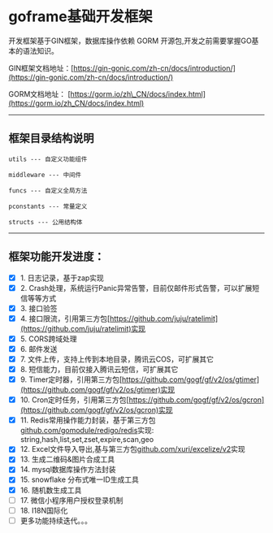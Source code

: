 # goframe基础开发框架

开发框架基于GIN框架，数据库操作依赖 GORM 开源包,开发之前需要掌握GO基本的语法知识。

GIN框架文档地址：[https://gin-gonic.com/zh-cn/docs/introduction/](https://gin-gonic.com/zh-cn/docs/introduction/)

GORM文档地址：
[https://gorm.io/zh\_CN/docs/index.html](https://gorm.io/zh_CN/docs/index.html)

***

## 框架目录结构说明


	utils --- 自定义功能组件

	middleware --- 中间件

	funcs --- 自定义全局方法

	pconstants --- 常量定义

	structs --- 公用结构体


***

## 框架功能开发进度：

* [x] 1\.  日志记录，基于zap实现
* [x] 2\.  Crash处理，系统运行Panic异常告警，目前仅邮件形式告警，可以扩展短信等等方式
* [x] 3\.  接口验签
* [x] 4\.  接口限流，引用第三方包[https://github.com/juju/ratelimit](https://github.com/juju/ratelimit)实现
* [x] 5\.  CORS跨域处理
* [x] 6\.  邮件发送
* [x] 7\.  文件上传，支持上传到本地目录，腾讯云COS，可扩展其它
* [x] 8\.  短信能力，目前仅接入腾讯云短信，可扩展其它
* [x] 9\.  Timer定时器，引用第三方包[https://github.com/gogf/gf/v2/os/gtimer](https://github.com/gogf/gf/v2/os/gtimer)实现
* [x] 10\.  Cron定时任务，引用第三方包[https://github.com/gogf/gf/v2/os/gcron](https://github.com/gogf/gf/v2/os/gcron)实现
* [x] 11\.  Redis常用操作能力封装，基于第三方包[github.com/gomodule/redigo/redis]([https://](https://pkg.go.dev/)github.com/gomodule/redigo/redis)实现: string,hash,list,set,zset,expire,scan,geo
* [x] 12\.  Excel文件导入导出,基与第三方包[github.com/xuri/excelize/v2](https://pkg.go.dev/github.com/xuri/excelize/v2)实现
* [x] 13\.  生成二维码&图片合成工具
* [x] 14\.  mysql数据库操作方法封装
* [x] 15\.  snowflake 分布式唯一ID生成工具
* [x] 16\.  随机数生成工具
* [ ] 17\.  微信小程序用户授权登录机制
* [ ] 18\.  I18N国际化
* [ ] 更多功能持续迭代。。。